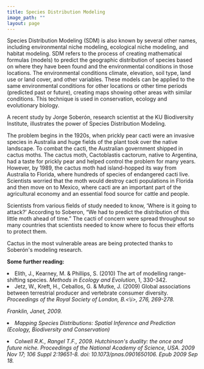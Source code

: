 ```yaml
---
title: Species Distribution Modeling
image_path: ""
layout: page
---
```


<p>
Species Distribution Modeling (SDM) is also known by several other names, 
including environmental niche modeling, ecological niche modeling, and habitat 
modeling.  SDM refers to the process of creating mathematical formulas (models) 
to predict the geographic distribution of species based on where they have been 
found and the environmental conditions in those locations. The environmental 
conditions climate, elevation, soil type, land use or land cover, and other 
variables.  These models can be applied to the same environmental conditions 
for other locations or other time periods (predicted past or future), creating 
maps showing other areas with similar conditions. This technique is used in 
conservation, ecology and evolutionary biology.
</p>

<p>
A recent study by Jorge Soberón, research scientist at the KU Biodiversity 
Institute, illustrates the power of Species Distribution Modeling.

The problem begins in the 1920s, when prickly pear cacti were an invasive 
species in Australia and huge fields of the plant took over the native 
landscape. To combat the cacti, the Australian government shipped in cactus 
moths.  The cactus moth, Cactoblastis cactorum, native to Argentina, had a taste 
for prickly pear and helped control the problem for many years. However, by 
1989, the cactus moth had island-hopped its way from Australia to Florida, where 
hundreds of species of endangered cacti live. Scientists worried that the moth 
would destroy cacti populations in Florida and then move on to Mexico, where 
cacti are an important part of the agricultural economy and an essential food 
source for cattle and people.

Scientists from various fields of study needed to know, ‘Where is it going to 
attack?’ According to Soberon, “We had to predict the distribution of this 
little moth ahead of time.” The cacti of concern were spread throughout so many 
countries that scientists needed to know where to focus their efforts to protect 
them.

Cactus in the most vulnerable areas are being protected thanks to Soberón's 
modeling research.
</p>

<p>
<b>Some further reading:</b>

<li>Elith, J., Kearney, M. & Phillips, S. (2010) 
The art of modelling range-shifting species. 
<i>Methods in Ecology and Evolution</i>, 1, 330-342.</li>

<li>Jetz, W., Kreft, H., Ceballos, G. & Mutke, J. (2009) Global associations between 
terrestrial producer and vertebrate consumer diversity. 
<i>Proceedings of the Royal Society of London, B.<\i>, 276, 269-278.</li>

Franklin, Janet, 2009.  <li>Mapping Species Distributions: Spatial Inference and Prediction 
(Ecology, Biodiversity and Conservation) </li>

<li>Colwell R.K., Rangel T.F., 2009. Hutchinson's duality: the once and future niche.
<i>Proceedings of the National Academy of Science, USA</i>. 2009 Nov 17; 
106 Suppl 2:19651-8. doi: 10.1073/pnas.0901650106. Epub 2009 Sep 18.</li>

</p>
